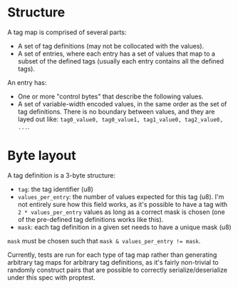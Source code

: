 # Structure

A tag map is comprised of several parts:

- A set of tag definitions (may not be collocated with the values).
- A set of entries, where each entry has a set of values that map to a subset of the defined tags (usually each entry contains all the defined tags).

An entry has:

- One or more "control bytes" that describe the following values.
- A set of variable-width encoded values, in the same order as the set of tag definitions. There is no boundary between values, and they are layed out like: `tag0_value0, tag0_value1, tag1_value0, tag2_value0, ...`.


# Byte layout

A tag definition is a 3-byte structure:

- `tag`: the tag identifier (u8)
- `values_per_entry`: the number of values expected for this tag (u8). I'm not entirely sure how this field works, as it's possible to have a tag with `2 * values_per_entry` values as long as a correct mask is chosen (one of the pre-defined tag definitions works like this).
- `mask`: each tag definition in a given set needs to have a unique mask (u8)

`mask` must be chosen such that `mask & values_per_entry != mask`.

Currently, tests are run for each type of tag map rather than generating arbitrary tag maps for arbitrary tag definitions, as it's fairly non-trivial to randomly construct pairs that are possible to correctly serialize/deserialize under this spec with proptest.
